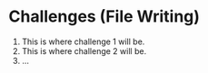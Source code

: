 # Challenges (File Writing)

1. This is where challenge 1 will be.
2. This is where challenge 2 will be.
3. ...
